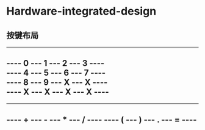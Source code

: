 # Hardware-integrated-design
## 按键布局
-----------------------------  
---- 0 --- 1 --- 2 --- 3 ----  
---- 4 --- 5 --- 6 --- 7 ----  
---- 8 --- 9 --- X --- X ----  
---- X --- X --- X --- X ----  
-----------------------------  

-----------------------------
---- + --- - --- * --- / ----
---- ( --- ) --- . --- = ----
-----------------------------
